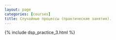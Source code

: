 ```yaml
---
layout: page
categories: [courses]
title: Случайные процессы (практические занятия).
---
```


{% include dsp_practice_3.html %}
